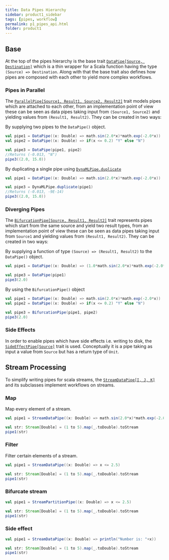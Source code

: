 ```yaml
---
title: Data Pipes Hierarchy
sidebar: product1_sidebar
tags: [pipes, workflow]
permalink: p1_pipes_api.html
folder: product1
---
```


## Base

At the top of the pipes hierarchy is the base trait [```DataPipe[Source, Destination]```]({{site.baseurl}}/api_docs/dynaml-pipes/index.html#io.github.mandar2812.dynaml.pipes.DataPipe) which is a thin wrapper for a Scala function having the type ```(Source) => Destination```. Along with that the base trait also defines how pipes are composed with each other to yield more complex workflows.

### Pipes in Parallel

The [```ParallelPipe[Source1, Result1, Source2, Result2]```]({{site.baseurl}}/api_docs/dynaml-pipes/index.html#io.github.mandar2812.dynaml.pipes.ParallelPipe) trait models pipes which are attached to each other, from an implementation point of view these can be seen as data pipes taking input from ```(Source1, Source2)``` and yielding values from ```(Result1, Result2)```. They can be created in two ways:

By supplying two pipes to the ```DataPipe()``` object.

```scala
val pipe1 = DataPipe((x: Double) => math.sin(2.0*x)*math.exp(-2.0*x))
val pipe2 = DataPipe((x: Double) => if(x <= 0.2) "Y" else "N")

val pipe3 = DataPipe(pipe1, pipe2)
//Returns (-0.013, "N")
pipe3((2.0, 15.0))

```

By duplicating a single pipe using [```DynaMLPipe.duplicate```]({{site.baseurl}}/p1_sample5.html#duplicate-a-pipe)

```scala
val pipe1 = DataPipe((x: Double) => math.sin(2.0*x)*math.exp(-2.0*x))

val pipe3 = DynaMLPipe.duplicate(pipe1)
//Returns (-0.013, -9E-14)
pipe3((2.0, 15.0))

```


### Diverging Pipes

The [```BifurcationPipe[Source, Result1, Result2]```]({{site.baseurl}}/api_docs/dynaml-pipes/index.html#io.github.mandar2812.dynaml.pipes.BifurcationPipe) trait represents pipes which start from the same source and yield two result types, from an implementation point of view these can be seen as data pipes taking input from ```Source1``` and yielding values from ```(Result1, Result2)```. They can be created in two ways:

By supplying a function of type ```(Source) => (Result1, Result2)``` to the ```DataPipe()``` object.

```scala
val pipe1 = DataPipe((x: Double) => (1.0*math.sin(2.0*x)*math.exp(-2.0*x), math.exp(-2.0*x)))

val pipe3 = DataPipe(pipe1)
pipe3(2.0)

```

By using the ```BifurcationPipe()``` object

```scala
val pipe1 = DataPipe((x: Double) => math.sin(2.0*x)*math.exp(-2.0*x))
val pipe2 = DataPipe((x: Double) => if(x <= 0.2) "Y" else "N")

val pipe3 = BifurcationPipe(pipe1, pipe2)
pipe3(2.0)

```


### Side Effects

In order to enable pipes which have side effects i.e. writing to disk, the [```SideEffectPipe[Source]```]({{site.baseurl}}/api_docs/dynaml-pipes/index.html#io.github.mandar2812.dynaml.pipes.SideEffectPipe) trait is used. Conceptually it is a pipe taking as input a value from ```Source``` but has a return type of ```Unit```.

## Stream Processing

To simplify writing pipes for scala streams, the [```StreamDataPipe[I, J, K]```]({{site.baseurl}}/api_docs/dynaml-pipes/index.html#io.github.mandar2812.dynaml.pipes.StreamDataPipe) and its subclasses implement workflows on streams.  

### Map

Map every element of a stream.

```scala
val pipe1 = StreamDataPipe((x: Double) => math.sin(2.0*x)*math.exp(-2.0*x))

val str: Stream[Double] = (1 to 5).map(_.toDouble).toStream
pipe1(str)
```

### Filter

Filter certain elements of a stream.

```scala
val pipe1 = StreamDataPipe((x: Double) => x <= 2.5)

val str: Stream[Double] = (1 to 5).map(_.toDouble).toStream
pipe1(str)
```

### Bifurcate stream

```scala
val pipe1 = StreamPartitionPipe((x: Double) => x <= 2.5)

val str: Stream[Double] = (1 to 5).map(_.toDouble).toStream
pipe1(str)
```


### Side effect

```scala
val pipe1 = StreamDataPipe((x: Double) => println("Number is: "+x))

val str: Stream[Double] = (1 to 5).map(_.toDouble).toStream
pipe1(str)
```
